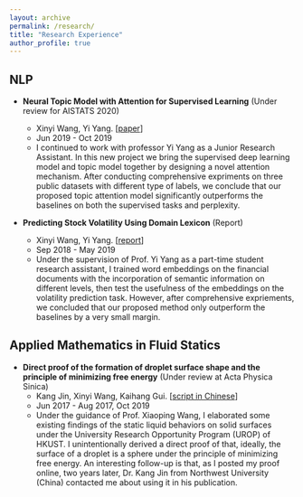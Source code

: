```yaml
---
layout: archive
permalink: /research/
title: "Research Experience"
author_profile: true
---
```


## NLP

* **Neural Topic Model with Attention for Supervised Learning** (Under review for AISTATS 2020)
  * Xinyi Wang, Yi Yang. \[[paper](https://drive.google.com/open?id=1hILZvbua-TlNHQ9It-mib-23HI1JBFo6)\]
  * Jun 2019 - Oct 2019
  * I continued to work with professor Yi Yang as a Junior Research Assistant. In this new project we bring the supervised deep learning model and topic model together by designing a novel attention mechanism. After conducting comprehensive expriments on three public datasets with different type of labels, we conclude that our proposed topic attention model significantly outperforms the baselines on both the supervised tasks and perplexity.

* **Predicting Stock Volatility Using Domain Lexicon** (Report)
  * Xinyi Wang, Yi Yang. \[[report](https://drive.google.com/file/d/1QN5qs9_KnsljTeSEDsQeIRZs1sZOUL4H/view?usp=sharing)\]
  * Sep 2018 -  May 2019
  * Under the supervision of Prof. Yi Yang as a part-time student research assistant, I trained word embeddings on the financial documents with the incorporation of semantic information on different levels, then test the usefulness of the embeddings on the volatility prediction task. However, after comprehensive expriements, we concluded that our proposed method only outperform the baselines by a very small margin. 

## Applied Mathematics in Fluid Statics

* **Direct proof of the formation of droplet surface shape and the principle of minimizing free energy** (Under review at Acta Physica Sinica)
  * Kang Jin, Xinyi Wang, Kaihang Gui. \[[script in Chinese](https://drive.google.com/open?id=10JoCFpHa081OdhZVcUu2gPT5MUogj12F)\]
  * Jun 2017 - Aug 2017, Oct 2019
  * Under the guidance of Prof. Xiaoping Wang, I elaborated some existing findings of the static liquid behaviors on solid surfaces under the University Research Opportunity Program (UROP) of HKUST. I unintentionally derived a direct proof of that, ideally, the surface of a droplet is a sphere under the principle of minimizing free energy. An interesting follow-up is that, as I posted my proof online, two years later, Dr. Kang Jin from Northwest University (China) contacted me about using it in his publication.